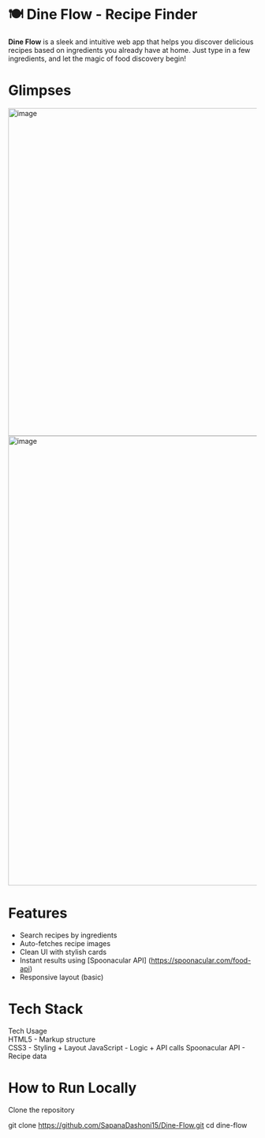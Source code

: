 # 🍽️ Dine Flow - Recipe Finder

**Dine Flow** is a sleek and intuitive web app that helps you discover delicious recipes based on ingredients you already have at home. Just type in a few ingredients, and let the magic of food discovery begin!

# Glimpses

<img width="1827" height="664" alt="image" src="https://github.com/user-attachments/assets/141ebd1a-a099-479a-b583-dfb4ffaac2d5" />

<img width="1795" height="911" alt="image" src="https://github.com/user-attachments/assets/8f79d7e0-7351-4a52-a8ba-4e4ec4da8740" />


# Features

-  Search recipes by ingredients
-  Auto-fetches recipe images
-  Clean UI with stylish cards
-  Instant results using [Spoonacular API] (https://spoonacular.com/food-api)
-  Responsive layout (basic)



# Tech Stack

Tech              Usage       
HTML5 -           Markup structure   
CSS3 -            Styling + Layout
JavaScript -      Logic + API calls 
Spoonacular API - Recipe data 


# How to Run Locally

Clone the repository

   git clone https://github.com/SapanaDashoni15/Dine-Flow.git
   cd dine-flow

